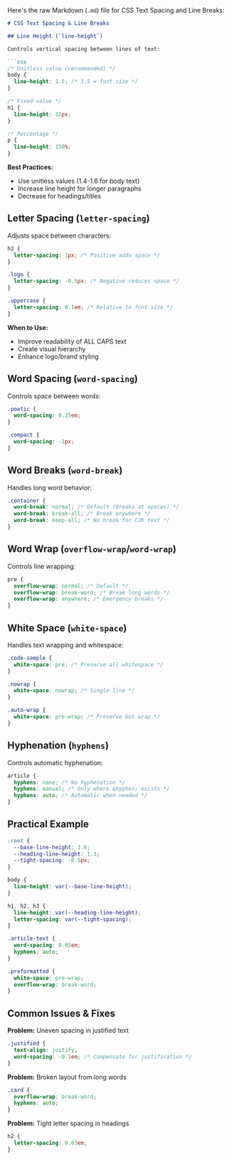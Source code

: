 Here's the raw Markdown (`.md`) file for CSS Text Spacing and Line Breaks:

```markdown
# CSS Text Spacing & Line Breaks

## Line Height (`line-height`)

Controls vertical spacing between lines of text:

```css
/* Unitless value (recommended) */
body {
  line-height: 1.5; /* 1.5 × font size */
}

/* Fixed value */
h1 {
  line-height: 32px;
}

/* Percentage */
p {
  line-height: 150%;
}
```

**Best Practices:**
- Use unitless values (1.4-1.6 for body text)
- Increase line height for longer paragraphs
- Decrease for headings/titles

## Letter Spacing (`letter-spacing`)

Adjusts space between characters:

```css
h2 {
  letter-spacing: 1px; /* Positive adds space */
}

.logo {
  letter-spacing: -0.5px; /* Negative reduces space */
}

.uppercase {
  letter-spacing: 0.1em; /* Relative to font size */
}
```

**When to Use:**
- Improve readability of ALL CAPS text
- Create visual hierarchy
- Enhance logo/brand styling

## Word Spacing (`word-spacing`)

Controls space between words:

```css
.poetic {
  word-spacing: 0.25em;
}

.compact {
  word-spacing: -1px;
}
```

## Word Breaks (`word-break`)

Handles long word behavior:

```css
.container {
  word-break: normal; /* Default (breaks at spaces) */
  word-break: break-all; /* Break anywhere */
  word-break: keep-all; /* No break for CJK text */
}
```

## Word Wrap (`overflow-wrap`/`word-wrap`)

Controls line wrapping:

```css
pre {
  overflow-wrap: normal; /* Default */
  overflow-wrap: break-word; /* Break long words */
  overflow-wrap: anywhere; /* Emergency breaks */
}
```

## White Space (`white-space`)

Handles text wrapping and whitespace:

```css
.code-sample {
  white-space: pre; /* Preserve all whitespace */
}

.nowrap {
  white-space: nowrap; /* Single line */
}

.auto-wrap {
  white-space: pre-wrap; /* Preserve but wrap */
}
```

## Hyphenation (`hyphens`)

Controls automatic hyphenation:

```css
article {
  hyphens: none; /* No hyphenation */
  hyphens: manual; /* Only where &hyphen; exists */
  hyphens: auto; /* Automatic when needed */
}
```

## Practical Example

```css
:root {
  --base-line-height: 1.6;
  --heading-line-height: 1.3;
  --tight-spacing: -0.5px;
}

body {
  line-height: var(--base-line-height);
}

h1, h2, h3 {
  line-height: var(--heading-line-height);
  letter-spacing: var(--tight-spacing);
}

.article-text {
  word-spacing: 0.05em;
  hyphens: auto;
}

.preformatted {
  white-space: pre-wrap;
  overflow-wrap: break-word;
}
```

## Common Issues & Fixes

**Problem:** Uneven spacing in justified text
```css
.justified {
  text-align: justify;
  word-spacing: -0.1em; /* Compensate for justification */
}
```

**Problem:** Broken layout from long words
```css
.card {
  overflow-wrap: break-word;
  hyphens: auto;
}
```

**Problem:** Tight letter spacing in headings
```css
h2 {
  letter-spacing: 0.03em;
}
```
